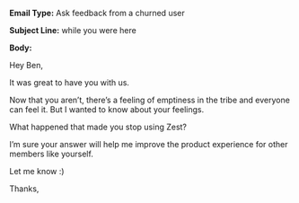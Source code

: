 **Email Type:** Ask feedback from a churned user

**Subject Line:** while you were here

**Body:**

Hey Ben,

It was great to have you with us.

Now that you aren’t, there’s a feeling of emptiness in the tribe and everyone can feel it.
But I wanted to know about your feelings.

What happened that made you stop using Zest?

I’m sure your answer will help me improve the product experience for other members like yourself.

Let me know :)

Thanks,
